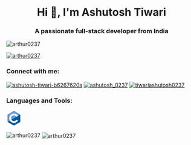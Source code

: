 <h1 align="center">Hi 👋, I'm Ashutosh Tiwari</h1>
<h3 align="center">A passionate full-stack developer from India</h3>

<p align="left"> <img src="https://komarev.com/ghpvc/?username=arthur0237&label=Profile%20views&color=0e75b6&style=flat" alt="arthur0237" /> </p>

<p align="left"> <a href="https://github.com/ryo-ma/github-profile-trophy"><img src="https://github-profile-trophy.vercel.app/?username=arthur0237" alt="arthur0237" /></a> </p>

<h3 align="left">Connect with me:</h3>
<p align="left">
<a href="https://linkedin.com/in/ashutosh-tiwari-b6267620a" target="blank"><img align="center" src="https://raw.githubusercontent.com/rahuldkjain/github-profile-readme-generator/master/src/images/icons/Social/linked-in-alt.svg" alt="ashutosh-tiwari-b6267620a" height="30" width="40" /></a>
<a href="https://www.leetcode.com/ashutosh_0237" target="blank"><img align="center" src="https://raw.githubusercontent.com/rahuldkjain/github-profile-readme-generator/master/src/images/icons/Social/leet-code.svg" alt="ashutosh_0237" height="30" width="40" /></a>
<a href="https://auth.geeksforgeeks.org/user/tiwariashutosh0237" target="blank"><img align="center" src="https://raw.githubusercontent.com/rahuldkjain/github-profile-readme-generator/master/src/images/icons/Social/geeks-for-geeks.svg" alt="tiwariashutosh0237" height="30" width="40" /></a>
</p>

<h3 align="left">Languages and Tools:</h3>
<p align="left"> <a href="https://www.cprogramming.com/" target="_blank" rel="noreferrer"> <img src="https://raw.githubusercontent.com/devicons/devicon/master/icons/c/c-original.svg" alt="c" width="40" height="40"/> </a> </p>

<p><img align="left" src="https://github-readme-stats.vercel.app/api/top-langs?username=arthur0237&show_icons=true&locale=en&layout=compact" alt="arthur0237" /></p>

<p>&nbsp;<img align="center" src="https://github-readme-stats.vercel.app/api?username=arthur0237&show_icons=true&locale=en" alt="arthur0237" /></p>
